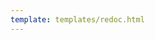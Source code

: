 ```yaml
---
template: templates/redoc.html
---
```


<redoc spec-url="{{base_path}}/apis/restapis/application-management.yaml" theme='{{redoc_theme}}'></redoc>
